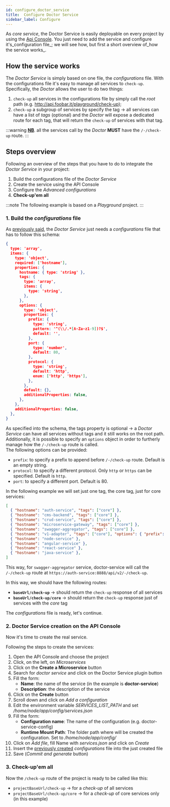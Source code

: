 ```yaml
---
id: configure_doctor_service
title:  Configure Doctor Service
sidebar_label: Configure
---
```

As _core service_, the Doctor Service is easily deployable on every project by using the <a href="https://console.cloud.mia-platform.eu/" target="_blank">Api Console</a>. You just need to add the service and configure it's_configuration file_; we will see how, but first a short overview of_how the service works_.

## How the service works

The _Doctor Service_ is simply based on one file, the _configurations_ file.
With the configurations file it's easy to manage all services to `check-up`.
Specifically, the _Doctor_ allows the user to do two things:

1. `check-up` all services in the configurations file by simply call the _root_ path (e.g. <http://api.foobar.it/playground/check-up>);
2. `check-up` a subgroup of services by specify the tag &rarr; all services can have a list of _tags_ (optional) and the _Doctor_ will expose a dedicated route for each tag, that will return the `check-up` of services with that tag.

:::warning
**<u>NB</u>**. all the services call by the _Doctor_ **MUST** have the `/-/check-up` route.
:::

## Steps overview

Following an overview of the steps that you have to do to integrate the _Doctor Service_ in your project:

1. Build the configurations file of the _Doctor Service_
2. Create the service using the API Console
3. Configure the _Advanced configurations_
4. **Check-up'em all**

:::note
The following example is based on a _Playground_ project.
:::

### 1. Build the _configurations_ file

As [previously said](#How-the-service-works), the _Doctor Service_ just needs a _configurations_ file that has to follow this schema:

```json
{
  type: 'array',
  items: {
    type: 'object',
    required: ['hostname'],
    properties: {
      hostname: { type: 'string' },
      tags: {
        type: 'array',
        items: {
          type: 'string',
        },
      },
      options: {
        type: 'object',
        properties: {
          prefix: {
            type: 'string',
            pattern: '^(\\/.*[A-Za-z1-9])?$',
            default: '',
          },
          port: {
            type: 'number',
            default: 80,
          },
          protocol: {
            type: 'string',
            default: 'http',
            enum: ['http', 'https'],
          },
        },
        default: {},
        additionalProperties: false,
      },
    },
    additionalProperties: false,
  },
}
```

As specified into the schema, the tags property is optional &rarr; a _Doctor Service_ can have all services without tags and it still works on the root path.
Additionally, it is possible to specify an `options` object in order to furtherly manage how the `/-/check-up` route is called.  
The following options can be provided:  

* `prefix`: to specify a prefix to append before `/-/check-up` route. Default is an empty string.
* `protocol`: to specify a different protocol. Only `http` or `https` can be specified. Default is `http`.
* `port`: to specify a different port. Default is 80.

In the following example we will set just one tag, the core tag, just for core services:

```json
[
  { "hostname": "auth-service", "tags": ["core"] },
  { "hostname": "cms-backend", "tags": ["core"] },
  { "hostname": "crud-service", "tags": ["core"] },
  { "hostname": "microservice-gateway", "tags": ["core"] },
  { "hostname": "swagger-aggregator", "tags": ["core"] },
  { "hostname": "v1-adapter", "tags": ["core"], "options": { "prefix": "/api/v2", "port": 8888, "protocol": "https" } },
  { "hostname": "node-service" },
  { "hostname": "angular-service" },
  { "hostname": "react-service" },
  { "hostname": "java-service" },
]

```

This way, for `swagger-aggregator` service, doctor-service will call the `/-/check-up` route at `https://auth-service:8888/api/v2/-/check-up`.  

In this way, we should have the following routes:

- **`baseUrl/check-up`** &rarr; should return the `check-up` response of all services
- **`baseUrl/check-up/core`** &rarr; should return the `check-up` response just of services with the _core_ tag

The _configurations_ file is ready, let's continue.

### 2. Doctor Service creation on the API Console

Now it's time to create the real service.

Following the steps to create the services:

1. Open the API Console and choose the project
2. Click, on the left, on _Microservices_
3. Click on the **Create a Microservice** button
4. Search for _doctor service_ and click on the Doctor Service plugin button
5. Fill the form:
   - **Name**: the name of the service (in the example is **doctor-service**)
   - **Description**: the description of the service
6. Click on the **Create** button
7. Scroll down and click on _Add a configuration_
8. Edit the environment variable *SERVICES_LIST_PATH* and set */home/node/app/config/services.json*
9. Fill the form:
   - **Configuration name**: The name of the configuration (e.g. doctor-service-config)
   - **Runtime Mount Path**: The folder path where will be created the configuration. Set to */home/node/app/config/*
10. Click on _Add file_, fill Name with *services.json* and click on *Create*
11. Insert the [previously created](#1-Build-the-configurations-file) _configurations_ file into the just created file
12. Save (_Commit and generate_ button)

### 3. Check-up'em all

Now the `/check-up` route of the project is ready to be called like this:

- `projectBaseUrl/check-up` &rarr; for a _check-up_ of all services
- `projectBaseUrl/check-up/core` &rarr; for a _check-up_ of core services only (in this example)
